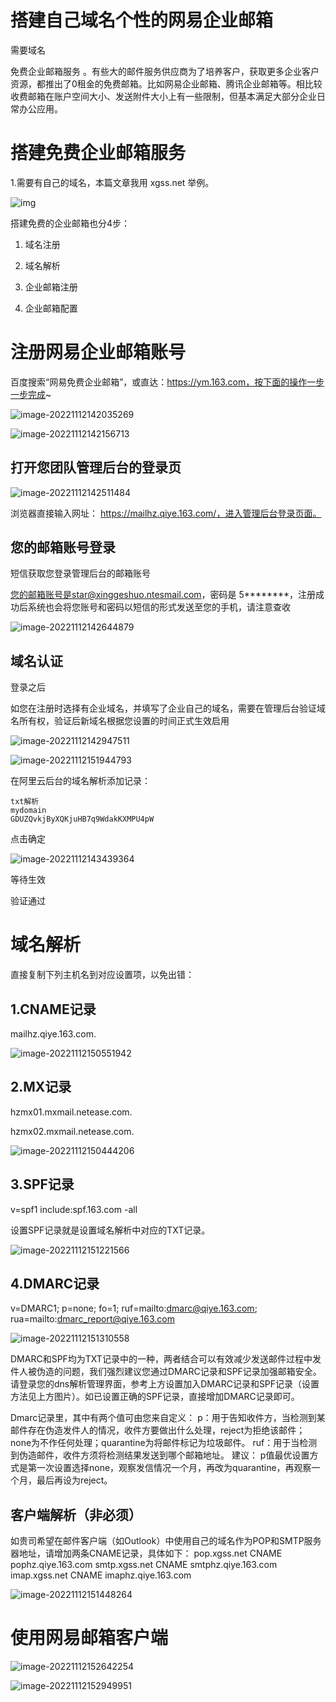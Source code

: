 # 搭建自己域名个性的网易企业邮箱

需要域名

免费企业邮箱服务 。有些大的邮件服务供应商为了培养客户，获取更多企业客户资源，都推出了0租金的免费邮箱。比如网易企业邮箱、腾讯企业邮箱等。相比较收费邮箱在账户空间大小、发送附件大小上有一些限制，但基本满足大部分企业日常办公应用。

# 搭建免费企业邮箱服务

1.需要有自己的域名，本篇文章我用 xgss.net 举例。

![img](https://imgoss.xgss.net/picgo/f31fbe096b63f624b918d525cc29baf21b4ca3c3.png@f_auto?aliyun)



搭建免费的企业邮箱也分4步：

1. 域名注册

2. 域名解析

3. 企业邮箱注册

4. 企业邮箱配置

   

# 注册网易企业邮箱账号



百度搜索“网易免费企业邮箱”，或直达：https://ym.163.com，按下面的操作一步一步完成~

![image-20221112142035269](https://imgoss.xgss.net/picgo/image-20221112142035269.png?aliyun)

![image-20221112142156713](https://imgoss.xgss.net/picgo/image-20221112142156713.png?aliyun)



## 打开您团队管理后台的登录页

![image-20221112142511484](https://imgoss.xgss.net/picgo/image-20221112142511484.png?aliyun)



浏览器直接输入网址：
https://mailhz.qiye.163.com/，进入管理后台登录页面。



## 您的邮箱账号登录

短信获取您登录管理后台的邮箱账号

您的邮箱账号是star@xinggeshuo.ntesmail.com，密码是 5********，注册成功后系统也会将您账号和密码以短信的形式发送至您的手机，请注意查收

![image-20221112142644879](H:/typora_images/image-20221112142644879.png)



## 域名认证

登录之后

如您在注册时选择有企业域名，并填写了企业自己的域名，需要在管理后台验证域名所有权，验证后新域名根据您设置的时间正式生效启用

![image-20221112142947511](https://imgoss.xgss.net/picgo/image-20221112142947511.png?aliyun)





![image-20221112151944793](H:/typora_images/image-20221112151944793.png)



在阿里云后台的域名解析添加记录：

```
txt解析
mydomain
GDUZQvkjByXQKjuHB7q9WdakKXMPU4pW
```

点击确定

![image-20221112143439364](https://imgoss.xgss.net/picgo/image-20221112143439364.png?aliyun)





等待生效



验证通过



# 域名解析

直接复制下列主机名到对应设置项，以免出错：

## 1.CNAME记录

mailhz.qiye.163.com.

![image-20221112150551942](H:/typora_images/image-20221112150551942.png)

## 2.MX记录

hzmx01.mxmail.netease.com.

hzmx02.mxmail.netease.com.

![image-20221112150444206](https://imgoss.xgss.net/picgo/image-20221112150444206.png?aliyun)



## 3.SPF记录

v=spf1 include:spf.163.com -all

设置SPF记录就是设置域名解析中对应的TXT记录。

![image-20221112151221566](https://imgoss.xgss.net/picgo/image-20221112151221566.png?aliyun)

## 4.DMARC记录

v=DMARC1; p=none; fo=1; ruf=mailto:dmarc@qiye.163.com; rua=mailto:dmarc_report@qiye.163.com

![image-20221112151310558](https://imgoss.xgss.net/picgo/image-20221112151310558.png?aliyun)


DMARC和SPF均为TXT记录中的一种，两者结合可以有效减少发送邮件过程中发件人被伪造的问题，我们强烈建议您通过DMARC记录和SPF记录加强邮箱安全。请登录您的dns解析管理界面，参考上方设置加入DMARC记录和SPF记录（设置方法见上方图片）。如已设置正确的SPF记录，直接增加DMARC记录即可。

Dmarc记录里，其中有两个值可由您来自定义：
p：用于告知收件方，当检测到某邮件存在伪造发件人的情况，收件方要做出什么处理，reject为拒绝该邮件；none为不作任何处理；quarantine为将邮件标记为垃圾邮件。
ruf：用于当检测到伪造邮件，收件方须将检测结果发送到哪个邮箱地址。
建议：
p值最优设置方式是第一次设置选择none，观察发信情况一个月，再改为quarantine，再观察一个月，最后再设为reject。

## 客户端解析（非必须）

如贵司希望在邮件客户端（如Outlook）中使用自己的域名作为POP和SMTP服务器地址，请增加两条CNAME记录，具体如下：
pop.xgss.net CNAME pophz.qiye.163.com
smtp.xgss.net CNAME smtphz.qiye.163.com
imap.xgss.net CNAME imaphz.qiye.163.com 

![image-20221112151448264](https://imgoss.xgss.net/picgo/image-20221112151448264.png?aliyun)



# 使用网易邮箱客户端

![image-20221112152642254](https://imgoss.xgss.net/picgo/image-20221112152642254.png?aliyun)



![image-20221112152949951](H:/typora_images/image-20221112152949951.png)

